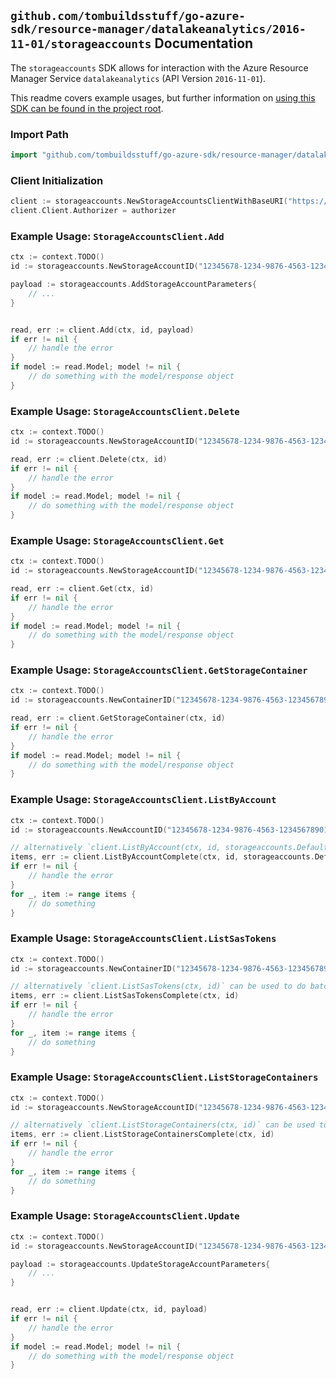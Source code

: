 
## `github.com/tombuildsstuff/go-azure-sdk/resource-manager/datalakeanalytics/2016-11-01/storageaccounts` Documentation

The `storageaccounts` SDK allows for interaction with the Azure Resource Manager Service `datalakeanalytics` (API Version `2016-11-01`).

This readme covers example usages, but further information on [using this SDK can be found in the project root](https://github.com/tombuildsstuff/go-azure-sdk/tree/main/docs).

### Import Path

```go
import "github.com/tombuildsstuff/go-azure-sdk/resource-manager/datalakeanalytics/2016-11-01/storageaccounts"
```


### Client Initialization

```go
client := storageaccounts.NewStorageAccountsClientWithBaseURI("https://management.azure.com")
client.Client.Authorizer = authorizer
```


### Example Usage: `StorageAccountsClient.Add`

```go
ctx := context.TODO()
id := storageaccounts.NewStorageAccountID("12345678-1234-9876-4563-123456789012", "example-resource-group", "accountValue", "storageAccountValue")

payload := storageaccounts.AddStorageAccountParameters{
	// ...
}


read, err := client.Add(ctx, id, payload)
if err != nil {
	// handle the error
}
if model := read.Model; model != nil {
	// do something with the model/response object
}
```


### Example Usage: `StorageAccountsClient.Delete`

```go
ctx := context.TODO()
id := storageaccounts.NewStorageAccountID("12345678-1234-9876-4563-123456789012", "example-resource-group", "accountValue", "storageAccountValue")

read, err := client.Delete(ctx, id)
if err != nil {
	// handle the error
}
if model := read.Model; model != nil {
	// do something with the model/response object
}
```


### Example Usage: `StorageAccountsClient.Get`

```go
ctx := context.TODO()
id := storageaccounts.NewStorageAccountID("12345678-1234-9876-4563-123456789012", "example-resource-group", "accountValue", "storageAccountValue")

read, err := client.Get(ctx, id)
if err != nil {
	// handle the error
}
if model := read.Model; model != nil {
	// do something with the model/response object
}
```


### Example Usage: `StorageAccountsClient.GetStorageContainer`

```go
ctx := context.TODO()
id := storageaccounts.NewContainerID("12345678-1234-9876-4563-123456789012", "example-resource-group", "accountValue", "storageAccountValue", "containerValue")

read, err := client.GetStorageContainer(ctx, id)
if err != nil {
	// handle the error
}
if model := read.Model; model != nil {
	// do something with the model/response object
}
```


### Example Usage: `StorageAccountsClient.ListByAccount`

```go
ctx := context.TODO()
id := storageaccounts.NewAccountID("12345678-1234-9876-4563-123456789012", "example-resource-group", "accountValue")

// alternatively `client.ListByAccount(ctx, id, storageaccounts.DefaultListByAccountOperationOptions())` can be used to do batched pagination
items, err := client.ListByAccountComplete(ctx, id, storageaccounts.DefaultListByAccountOperationOptions())
if err != nil {
	// handle the error
}
for _, item := range items {
	// do something
}
```


### Example Usage: `StorageAccountsClient.ListSasTokens`

```go
ctx := context.TODO()
id := storageaccounts.NewContainerID("12345678-1234-9876-4563-123456789012", "example-resource-group", "accountValue", "storageAccountValue", "containerValue")

// alternatively `client.ListSasTokens(ctx, id)` can be used to do batched pagination
items, err := client.ListSasTokensComplete(ctx, id)
if err != nil {
	// handle the error
}
for _, item := range items {
	// do something
}
```


### Example Usage: `StorageAccountsClient.ListStorageContainers`

```go
ctx := context.TODO()
id := storageaccounts.NewStorageAccountID("12345678-1234-9876-4563-123456789012", "example-resource-group", "accountValue", "storageAccountValue")

// alternatively `client.ListStorageContainers(ctx, id)` can be used to do batched pagination
items, err := client.ListStorageContainersComplete(ctx, id)
if err != nil {
	// handle the error
}
for _, item := range items {
	// do something
}
```


### Example Usage: `StorageAccountsClient.Update`

```go
ctx := context.TODO()
id := storageaccounts.NewStorageAccountID("12345678-1234-9876-4563-123456789012", "example-resource-group", "accountValue", "storageAccountValue")

payload := storageaccounts.UpdateStorageAccountParameters{
	// ...
}


read, err := client.Update(ctx, id, payload)
if err != nil {
	// handle the error
}
if model := read.Model; model != nil {
	// do something with the model/response object
}
```
